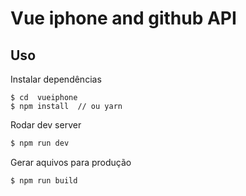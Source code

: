 # Vue iphone and github API

## Uso

Instalar dependências
```
$ cd  vueiphone
$ npm install  // ou yarn
```

Rodar dev server
```bash
$ npm run dev
```

Gerar aquivos para produção
```bash
$ npm run build
```
